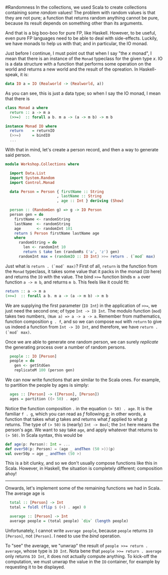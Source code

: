 #Randomness
In the collections, we used Scala to create collections containing some _random_ values! The problem with random values is that they are not pure; a function that returns random anything cannot be pure, because its result depends on something other than its arguments.

And that is a big boo-boo for pure FP, like Haskell. However, to be useful, even pure FP languages need to be able to deal with side-effects. Luckily, we have monads to help us with that; and in particular, the IO monad.

Just before I continue, I must point out that when I say "the _x_ monad", I mean that there is an instance of the ``Monad`` typeclass for the given type _x_. IO is a data structure with a function that performs some operation on the world and returns a new world and the result of the opreation. In Haskell-speak, it is:

```haskell
data IO a = IO (Realworld -> (Realworld, a))
```

As you can see, this is just a data type; so when I say the IO monad, I mean that there is 

```haskell
class Monad a where
  return :: a -> m a
  (>>=)  :: forall a b. m a -> (a -> m b) -> m b
```

```haskell
instance Monad IO where
  return    = returnIO
  (>>=)     = bindIO
  ...
```

With that in mind, let's create a person record, and then a way to generate said person.

```haskell
module Workshop.Collections where

  import Data.List
  import System.Random
  import Control.Monad

  data Person = Person { firstName :: String
                       , lastName :: String
                       , age :: Int } deriving (Show)

  person :: (RandomGen g) => g -> IO Person
  person gen = do
    firstName <- randomString
    lastName  <- randomString
    age       <- randomInt 101
    return $ Person firstName lastName age 
    where
      randomString = do
        len <- randomInt 10
        return $ take len (randomRs ('a', 'z') gen)
      randomInt max = (randomIO :: IO Int) >>= return . (`mod` max)
```

Just what is ``return . (`mod` max)``? First of all, ``return`` is the function from the ``Monad`` typeclass, it takes some value that it packs in the monad (``IO`` here) and returns the ``IO`` with the value. The bind ``>>=`` function binds ``m a`` over function ``a -> m b``, and returns ``m b``. This feels like it could fit:

```haskell
return :: a -> m a
(>>=)  :: forall a b. m a -> (a -> m b) -> m b
```

We are supplying the first parameter (``IO Int``) in the application of ``>>=``, we just need the second one; of type ``Int -> IO Int``. The modulo function (``mod``) takes two numbers, ``(Num a) => a -> a -> a``. Remember from mathematics, function composition ``g . f``, and so we can compose ``mod`` with ``return`` to give us indeed a function from ``Int -> IO Int``, and therefore, we have ``return . (`mod` max)``.

Once we are able to generate one random person, we can surely _replicate_ the generating process over a number of random persons.

```haskell
  people :: IO [Person]
  people = do
    gen <- getStdGen
    replicateM 100 (person gen)
```

We can now write functions that are similar to the Scala ones. For example, to partition the people by ages is simply:


```haskell
  ages :: [Person] -> ([Person], [Person])
  ages = partition ((> 50) . age)
```

Notice the function composition ``.`` in the equation ``(> 50) . age``. It is the familiar ``f . g``, which you can read as _f_ following _g_; in other words, a function that takes what _g_ takes and returns what _f_ applied to what _g_ returns. The type of ``(> 50)`` is (nearly) ``Int -> Bool``; the ``Int`` here means the person's age. We want to say take ``age``, and apply whatever that returns to ``(> 50)``. In Scala syntax, this would be

```scala
def age(p: Person): Int = ...
def over50(p: Person) = (age _ andThen (50 >))(p)
val over50p = age _ andThen (50 >)
```

This is a bit clunky, and so we don't usually compose functions like this in Scala. However, in Haskell, the situation is completely different; composition ahoy!

---

Onwards, let's implement some of the remaining functions we had in Scala. The average age is 

```haskell
  total :: [Person] -> Int
  total = foldl (flip $ (+) . age) 0

  average :: [Person] -> Int
  average people = (total people) `div` (length people)
```

Unfortunately, I cannot write ``average people``, because ``people`` returns ``IO [Person]``, 
not ``[Person]``. I need to use the _bind_ operation.

To "see" the average, we "unwrap" the result of ``people >>= return . average``, whose type is ``IO Int``. Nota bene that ``people >>= return . average`` only returns ``IO Int``, it does not actually compute anything. To kick-off the computation, we must unwrap the value in the ``IO`` container, for example by requesting it to be displayed.